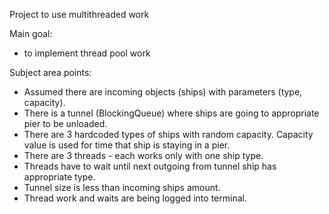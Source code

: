 Project to use multithreaded work

Main goal:

- to implement thread pool work

Subject area points:

- Assumed there are incoming objects (ships) with parameters (type, capacity).
- There is a tunnel (BlockingQueue) where ships are going to appropriate pier to be unloaded.
- There are 3 hardcoded types of ships with random capacity. Capacity value is used for time that ship is staying in a
  pier.
- There are 3 threads - each works only with one ship type.
- Threads have to wait until next outgoing from tunnel ship has appropriate type.
- Tunnel size is less than incoming ships amount.
- Thread work and waits are being logged into terminal.
